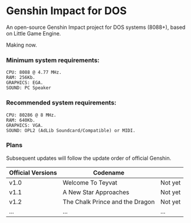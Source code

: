 # Genshin Impact for DOS
An open-source Genshin Impact project for DOS systems (8088+), based on Little Game Engine.

Making now.

### Minimum system requirements:

    CPU: 8088 @ 4.77 MHz.
    RAM: 256Kb.
    GRAPHICS: EGA.
    SOUND: PC Speaker
    
### Recommended system requirements:

    CPU: 80286 @ 8 MHz.
    RAM: 640Kb.
    GRAPHICS: VGA.
    SOUND: OPL2 (AdLib Soundcard/Compatible) or MIDI.


### Plans

Subsequent updates will follow the update order of official Genshin.


|Official Versions|Codename||
|-|-|-|
|v1.0|Welcome To Teyvat|Not yet|
|v1.1|A New Star Approaches|Not yet|
|v1.2|The Chalk Prince and the Dragon|Not yet|
|...|...|...|

